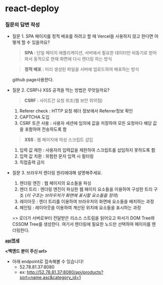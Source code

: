 # react-deploy

### 질문의 답변 작성

- 질문 1. SPA 페이지를 정적 배포를 하려고 할 때 Vercel을 사용하지 않고 한다면 어떻게 할 수 있을까요?

  > **SPA** : 단일 페이지 애플리케이션,
  > 서버에서 필요한 데이터만 비동기로 받아와서 동적으로 현재 화면에 다시 렌더링 하는 방식

  > **정적 배포** : 미리 생성된 파일을 서버에 업로드하여 배포하는 방식

  github page사용한다.

- 질문 2. CSRF나 XSS 공격을 막는 방법은 무엇일까요?

  > **CSRF** : 사이트간 요청 위조(웹 보안 취약점)

  1. Referer check : HTTP 요청 헤더 정보에서 Referrer정보 확인
  2. CAPTCHA 도입
  3. CSRF 토큰 사용 : 사용자 세션에 임의에 값을 저장하여 모든 요청마다 해당 값을 포함하여 전송하도록 함

  > **XSS** : 웹 페이지에 악성 스크립트 삽입

  1. 입력 값 제한 : 사용자의 입력값을 제한하여 스크립트를 삽입하지 못하도록 함
  2. 입력 값 치환 : 위험한 문자 입력 시 필터링
  3. 직접출력 금지

- 질문 3. 브라우저 렌더링 원리에대해 설명해주세요.

  1. 렌더링 엔진 : 웹 페이지의 요소들을 파싱
  2. 렌더 트리 : 렌더링 엔진이 파싱한 웹 페이지 요소들을 이용하여 구성한 트리 구조 (_이 구조는 브라우저가 화면에 표시할 요소들을 정의_)
  3. 레이아웃 : 렌더 트리를 이용하여 브라우저의 화면에 요소들을 배치하는 과정
  4. 페인팅 : 레이아웃을 이용하여 계산된 위치에 요소들을 표시하는 과정

  => 로더가 서버로부터 전달받은 리소스 스트림을 읽어오고 파서가 DOM Tree와 CSSOM Tree를 생성한다. 여기서 렌더링에 필요한 노드만 선택하여 페이지를 렌더링한다.


**[api명세](https://alive-tail-1fa.notion.site/API-778e7fee2b6c45f4bf19c06ac1e15461?pvs=4)**

**<백엔드 분이 주신 url>**

- 아래 endpoint로 접속해볼 수 있습니다!
  - 52.78.81.37:8080
  - ex: http://52.78.81.37:8080/api/products?sort=name,asc&category_id=1

